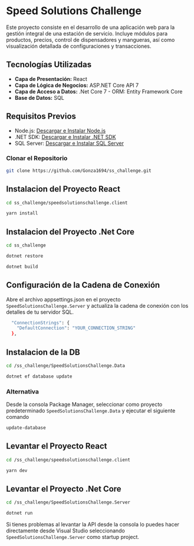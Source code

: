# Speed Solutions Challenge

Este proyecto consiste en el desarrollo de una aplicación web para la gestión integral de una estación de servicio. Incluye módulos para productos, precios, control de dispensadores y mangueras, así como visualización detallada de configuraciones y transacciones.

## Tecnologías Utilizadas

- **Capa de Presentación:** React
- **Capa de Lógica de Negocios:** ASP.NET Core API 7
- **Capa de Acceso a Datos:** .Net Core 7 - ORM: Entity Framework Core
- **Base de Datos:** SQL

## Requisitos Previos
- Node.js: [Descargar e Instalar Node.js](https://nodejs.org/)
- .NET SDK: [Descargar e Instalar .NET SDK](https://dotnet.microsoft.com/download)
- SQL Server: [Descargar e Instalar SQL Server](https://www.microsoft.com/sql-server/)

### Clonar el Repositorio

```bash
git clone https://github.com/Gonza1694/ss_challenge.git
```

## Instalacion del Proyecto React
```bash
cd ss_challenge/speedsolutionschallenge.client
```
```bash
yarn install
```

## Instalacion del Proyecto .Net Core
```bash
cd ss_challenge
```
```bash
dotnet restore
```
```bash
dotnet build
```

## Configuración de la Cadena de Conexión
Abre el archivo appsettings.json en el proyecto ```SpeedSolutionsChallenge.Server``` y actualiza la cadena de conexión con los detalles de tu servidor SQL.
```bash
  "ConnectionStrings": {
    "DefaultConnection": "YOUR_CONNECTION_STRING"
  },
```

## Instalacion de la DB
```bash
cd /ss_challenge/SpeedSolutionsChallenge.Data
```
```bash
dotnet ef database update
```
### Alternativa 
Desde la consola Package Manager, seleccionar como proyecto predeterminado `SpeedSolutionsChallenge.Data` y ejecutar el siguiente comando
```bash
update-database
```
## Levantar el Proyecto React
```bash
cd /ss_challenge/speedsolutionschallenge.client
```
```bash
yarn dev
```
## Levantar el Proyecto .Net Core
```bash
cd /ss_challenge/SpeedSolutionsChallenge.Server
```
```bash
dotnet run
```

Si tienes problemas al levantar la API desde la consola lo puedes hacer directamente desde Visual Studio seleccionando ```SpeedSolutionsChallenge.Server``` como startup project.
